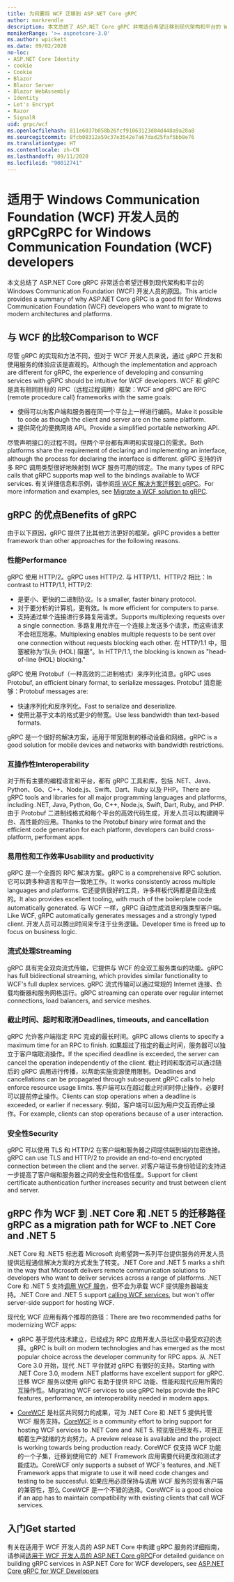 ```yaml
---
title: 为何要将 WCF 迁移到 ASP.NET Core gRPC
author: markrendle
description: 本文总结了 ASP.NET Core gRPC 非常适合希望迁移到现代架构和平台的 Windows Communication Foundation (WCF) 开发人员的原因。
monikerRange: '>= aspnetcore-3.0'
ms.author: wpickett
ms.date: 09/02/2020
no-loc:
- ASP.NET Core Identity
- cookie
- Cookie
- Blazor
- Blazor Server
- Blazor WebAssembly
- Identity
- Let's Encrypt
- Razor
- SignalR
uid: grpc/wcf
ms.openlocfilehash: 811e6037b058b26fcf91063123d04d448a9a28a8
ms.sourcegitcommit: 8fcb08312a59c37e3542e7a67dad25faf5bb8e76
ms.translationtype: HT
ms.contentlocale: zh-CN
ms.lasthandoff: 09/11/2020
ms.locfileid: "90012741"
---
```

# <a name="grpc-for-windows-communication-foundation-wcf-developers"></a><span data-ttu-id="22579-103">适用于 Windows Communication Foundation (WCF) 开发人员的 gRPC</span><span class="sxs-lookup"><span data-stu-id="22579-103">gRPC for Windows Communication Foundation (WCF) developers</span></span>

<span data-ttu-id="22579-104">本文总结了 ASP.NET Core gRPC 非常适合希望迁移到现代架构和平台的 Windows Communication Foundation (WCF) 开发人员的原因。</span><span class="sxs-lookup"><span data-stu-id="22579-104">This article provides a summary of why ASP.NET Core gRPC is a good fit for Windows Communication Foundation (WCF) developers who want to migrate to modern architectures and platforms.</span></span>

## <a name="comparison-to-wcf"></a><span data-ttu-id="22579-105">与 WCF 的比较</span><span class="sxs-lookup"><span data-stu-id="22579-105">Comparison to WCF</span></span>

<span data-ttu-id="22579-106">尽管 gRPC 的实现和方法不同，但对于 WCF 开发人员来说，通过 gRPC 开发和使用服务的体验应该是直观的。</span><span class="sxs-lookup"><span data-stu-id="22579-106">Although the implementation and approach are different for gRPC, the experience of developing and consuming services with gRPC should be intuitive for WCF developers.</span></span> <span data-ttu-id="22579-107">WCF 和 gRPC 是具有相同目标的 RPC（远程过程调用）框架：</span><span class="sxs-lookup"><span data-stu-id="22579-107">WCF and gRPC are RPC (remote procedure call) frameworks with the same goals:</span></span>

* <span data-ttu-id="22579-108">使得可以向客户端和服务器在同一个平台上一样进行编码。</span><span class="sxs-lookup"><span data-stu-id="22579-108">Make it possible to code as though the client and server are on the same platform.</span></span>
* <span data-ttu-id="22579-109">提供简化的便携网络 API。</span><span class="sxs-lookup"><span data-stu-id="22579-109">Provide a simplified portable networking API.</span></span>

<span data-ttu-id="22579-110">尽管声明接口的过程不同，但两个平台都有声明和实现接口的需求。</span><span class="sxs-lookup"><span data-stu-id="22579-110">Both platforms share the requirement of declaring and implementing an interface, although the process for declaring the interface is different.</span></span> <span data-ttu-id="22579-111">gRPC 支持的许多 RPC 调用类型很好地映射到 WCF 服务可用的绑定。</span><span class="sxs-lookup"><span data-stu-id="22579-111">The many types of RPC calls that gRPC supports map well to the bindings available to WCF services.</span></span> <span data-ttu-id="22579-112">有关详细信息和示例，请参阅[将 WCF 解决方案迁移到 gRPC](/dotnet/architecture/grpc-for-wcf-developers/migrate-wcf-to-grpc)。</span><span class="sxs-lookup"><span data-stu-id="22579-112">For more information and examples, see [Migrate a WCF solution to gRPC](/dotnet/architecture/grpc-for-wcf-developers/migrate-wcf-to-grpc).</span></span>

## <a name="benefits-of-grpc"></a><span data-ttu-id="22579-113">gRPC 的优点</span><span class="sxs-lookup"><span data-stu-id="22579-113">Benefits of gRPC</span></span>

<span data-ttu-id="22579-114">由于以下原因，gRPC 提供了比其他方法更好的框架。</span><span class="sxs-lookup"><span data-stu-id="22579-114">gRPC provides a better framework than other approaches for the following reasons.</span></span>

### <a name="performance"></a><span data-ttu-id="22579-115">性能</span><span class="sxs-lookup"><span data-stu-id="22579-115">Performance</span></span>

<span data-ttu-id="22579-116">gRPC 使用 HTTP/2。</span><span class="sxs-lookup"><span data-stu-id="22579-116">gRPC uses HTTP/2.</span></span> <span data-ttu-id="22579-117">与 HTTP/1.1、HTTP/2 相比：</span><span class="sxs-lookup"><span data-stu-id="22579-117">In contrast to HTTP/1.1, HTTP/2:</span></span>

* <span data-ttu-id="22579-118">是更小、更快的二进制协议。</span><span class="sxs-lookup"><span data-stu-id="22579-118">Is a smaller, faster binary protocol.</span></span>
* <span data-ttu-id="22579-119">对于要分析的计算机，更有效。</span><span class="sxs-lookup"><span data-stu-id="22579-119">Is more efficient for computers to parse.</span></span>
* <span data-ttu-id="22579-120">支持通过单个连接进行多路复用请求。</span><span class="sxs-lookup"><span data-stu-id="22579-120">Supports multiplexing requests over a single connection.</span></span> <span data-ttu-id="22579-121">多路复用允许在一个连接上发送多个请求，而这些请求不会相互阻塞。</span><span class="sxs-lookup"><span data-stu-id="22579-121">Multiplexing enables multiple requests to be sent over one connection without requests blocking each other.</span></span> <span data-ttu-id="22579-122">在 HTTP/1.1 中，阻塞被称为“队头 (HOL) 阻塞”。</span><span class="sxs-lookup"><span data-stu-id="22579-122">In HTTP/1.1, the blocking is known as "head-of-line (HOL) blocking."</span></span>

<span data-ttu-id="22579-123">gRPC 使用 Protobuf（一种高效的二进制格式）来序列化消息。</span><span class="sxs-lookup"><span data-stu-id="22579-123">gRPC uses Protobuf, an efficient binary format, to serialize messages.</span></span> <span data-ttu-id="22579-124">Protobuf 消息能够：</span><span class="sxs-lookup"><span data-stu-id="22579-124">Protobuf messages are:</span></span>
* <span data-ttu-id="22579-125">快速序列化和反序列化。</span><span class="sxs-lookup"><span data-stu-id="22579-125">Fast to serialize and deserialize.</span></span>
* <span data-ttu-id="22579-126">使用比基于文本的格式更少的带宽。</span><span class="sxs-lookup"><span data-stu-id="22579-126">Use less bandwidth than text-based formats.</span></span> 

<span data-ttu-id="22579-127">gRPC 是一个很好的解决方案，适用于带宽限制的移动设备和网络。</span><span class="sxs-lookup"><span data-stu-id="22579-127">gRPC is a good solution for mobile devices and networks with bandwidth restrictions.</span></span>

### <a name="interoperability"></a><span data-ttu-id="22579-128">互操作性</span><span class="sxs-lookup"><span data-stu-id="22579-128">Interoperability</span></span>

<span data-ttu-id="22579-129">对于所有主要的编程语言和平台，都有 gRPC 工具和库，包括 .NET、Java、Python、Go、C++、Node.js、Swift、Dart、Ruby 以及 PHP。</span><span class="sxs-lookup"><span data-stu-id="22579-129">There are gRPC tools and libraries for all major programming languages and platforms, including .NET, Java, Python, Go, C++, Node.js, Swift, Dart, Ruby, and PHP.</span></span> <span data-ttu-id="22579-130">由于 Protobuf 二进制线格式和每个平台的高效代码生成，开发人员可以构建跨平台、高性能的应用。</span><span class="sxs-lookup"><span data-stu-id="22579-130">Thanks to the Protobuf binary wire format and the efficient code generation for each platform, developers can build cross-platform, performant apps.</span></span>

### <a name="usability-and-productivity"></a><span data-ttu-id="22579-131">易用性和工作效率</span><span class="sxs-lookup"><span data-stu-id="22579-131">Usability and productivity</span></span>

<span data-ttu-id="22579-132">gRPC 是一个全面的 RPC 解决方案。</span><span class="sxs-lookup"><span data-stu-id="22579-132">gRPC is a comprehensive RPC solution.</span></span> <span data-ttu-id="22579-133">它可以跨多种语言和平台一致地工作。</span><span class="sxs-lookup"><span data-stu-id="22579-133">It works consistently across multiple languages and platforms.</span></span> <span data-ttu-id="22579-134">它还提供很好的工具，许多样板代码都是自动生成的。</span><span class="sxs-lookup"><span data-stu-id="22579-134">It also provides excellent tooling, with much of the boilerplate code automatically generated.</span></span> <span data-ttu-id="22579-135">与 WCF 一样，gRPC 自动生成消息和强类型客户端。</span><span class="sxs-lookup"><span data-stu-id="22579-135">Like WCF, gRPC automatically generates messages and a strongly typed client.</span></span> <span data-ttu-id="22579-136">开发人员可以腾出时间来专注于业务逻辑。</span><span class="sxs-lookup"><span data-stu-id="22579-136">Developer time is freed up to focus on business logic.</span></span>

### <a name="streaming"></a><span data-ttu-id="22579-137">流式处理</span><span class="sxs-lookup"><span data-stu-id="22579-137">Streaming</span></span>

<span data-ttu-id="22579-138">gRPC 具有完全双向流式传输，它提供与 WCF 的全双工服务类似的功能。</span><span class="sxs-lookup"><span data-stu-id="22579-138">gRPC has full bidirectional streaming, which provides similar functionality to WCF's full duplex services.</span></span> <span data-ttu-id="22579-139">gRPC 流式传输可以通过常规的 Internet 连接、负载均衡器和服务网格运行。</span><span class="sxs-lookup"><span data-stu-id="22579-139">gRPC streaming can operate over regular internet connections, load balancers, and service meshes.</span></span>

### <a name="deadlines-timeouts-and-cancellation"></a><span data-ttu-id="22579-140">截止时间、超时和取消</span><span class="sxs-lookup"><span data-stu-id="22579-140">Deadlines, timeouts, and cancellation</span></span>

<span data-ttu-id="22579-141">gRPC 允许客户端指定 RPC 完成的最长时间。</span><span class="sxs-lookup"><span data-stu-id="22579-141">gRPC allows clients to specify a maximum time for an RPC to finish.</span></span> <span data-ttu-id="22579-142">如果超过了指定的截止时间，服务器可以独立于客户端取消操作。</span><span class="sxs-lookup"><span data-stu-id="22579-142">If the specified deadline is exceeded, the server can cancel the operation independently of the client.</span></span> <span data-ttu-id="22579-143">截止时间和取消可以通过随后的 gRPC 调用进行传播，以帮助实施资源使用限制。</span><span class="sxs-lookup"><span data-stu-id="22579-143">Deadlines and cancellations can be propagated through subsequent gRPC calls to help enforce resource usage limits.</span></span> <span data-ttu-id="22579-144">客户端可以在超过截止时间时停止操作，必要时可以提前停止操作。</span><span class="sxs-lookup"><span data-stu-id="22579-144">Clients can stop operations when a deadline is exceeded, or earlier if necessary.</span></span> <span data-ttu-id="22579-145">例如，客户端可以因为用户交互而停止操作。</span><span class="sxs-lookup"><span data-stu-id="22579-145">For example, clients can stop operations because of a user interaction.</span></span>

### <a name="security"></a><span data-ttu-id="22579-146">安全性</span><span class="sxs-lookup"><span data-stu-id="22579-146">Security</span></span>

<span data-ttu-id="22579-147">gRPC 可以使用 TLS 和 HTTP/2 在客户端和服务器之间提供端到端的加密连接。</span><span class="sxs-lookup"><span data-stu-id="22579-147">gRPC can use TLS and HTTP/2 to provide an end-to-end encrypted connection between the client and the server.</span></span> <span data-ttu-id="22579-148">对客户端证书身份验证的支持进一步提高了客户端和服务器之间的安全性和信任度。</span><span class="sxs-lookup"><span data-stu-id="22579-148">Support for client certificate authentication further increases security and trust between client and server.</span></span>

## <a name="grpc-as-a-migration-path-for-wcf-to-net-core-and-net-5"></a><span data-ttu-id="22579-149">gRPC 作为 WCF 到 .NET Core 和 .NET 5 的迁移路径</span><span class="sxs-lookup"><span data-stu-id="22579-149">gRPC as a migration path for WCF to .NET Core and .NET 5</span></span>

<span data-ttu-id="22579-150">.NET Core 和 .NET5 标志着 Microsoft 向希望跨一系列平台提供服务的开发人员提供远程通信解决方案的方式发生了转变。</span><span class="sxs-lookup"><span data-stu-id="22579-150">.NET Core and .NET 5 marks a shift in the way that Microsoft delivers remote communication solutions to developers who want to deliver services across a range of platforms.</span></span> <span data-ttu-id="22579-151">.NET Core 和 .NET 5 支持[调用 WCF 服务](/dotnet/core/additional-tools/wcf-web-service-reference-guide)，但不会为承载 WCF 提供服务器端支持。</span><span class="sxs-lookup"><span data-stu-id="22579-151">.NET Core and .NET 5 support [calling WCF services](/dotnet/core/additional-tools/wcf-web-service-reference-guide), but won't offer server-side support for hosting WCF.</span></span>

<span data-ttu-id="22579-152">现代化 WCF 应用有两个推荐的路径：</span><span class="sxs-lookup"><span data-stu-id="22579-152">There are two recommended paths for modernizing WCF apps:</span></span>

* <span data-ttu-id="22579-153">gRPC 基于现代技术建立，已经成为 RPC 应用开发人员社区中最受欢迎的选择。</span><span class="sxs-lookup"><span data-stu-id="22579-153">gRPC is built on modern technologies and has emerged as the most popular choice across the developer community for RPC apps.</span></span> <span data-ttu-id="22579-154">从 .NET Core 3.0 开始，现代 .NET 平台就对 gRPC 有很好的支持。</span><span class="sxs-lookup"><span data-stu-id="22579-154">Starting with .NET Core 3.0, modern .NET platforms have excellent support for gRPC.</span></span> <span data-ttu-id="22579-155">迁移 WCF 服务以使用 gRPC 有助于提供 RPC 功能、性能和现代应用所需的互操作性。</span><span class="sxs-lookup"><span data-stu-id="22579-155">Migrating WCF services to use gRPC helps provide the RPC features, performance, an interoperability needed in modern apps.</span></span>

* <span data-ttu-id="22579-156">[CoreWCF](https://github.com/CoreWCF/CoreWCF) 是社区共同努力的成果，可为 .NET Core 和 .NET 5 提供托管 WCF 服务支持。</span><span class="sxs-lookup"><span data-stu-id="22579-156">[CoreWCF](https://github.com/CoreWCF/CoreWCF) is a community effort to bring support for hosting WCF services to .NET Core and .NET 5.</span></span> <span data-ttu-id="22579-157">预览版已经发布，项目正朝着生产就绪的方向努力。</span><span class="sxs-lookup"><span data-stu-id="22579-157">A preview release is available and the project is working towards being production ready.</span></span> <span data-ttu-id="22579-158">CoreWCF 仅支持 WCF 功能的一个子集，迁移到使用它的 .NET Framework 应用需要代码更改和测试才能成功。</span><span class="sxs-lookup"><span data-stu-id="22579-158">CoreWCF only supports a subset of WCF's features, and .NET Framework apps that migrate to use it will need code changes and testing to be successful.</span></span> <span data-ttu-id="22579-159">如果应用必须保持与调用 WCF 服务的现有客户端的兼容性，那么 CoreWCF 是一个不错的选择。</span><span class="sxs-lookup"><span data-stu-id="22579-159">CoreWCF is a good choice if an app has to maintain compatibility with existing clients that call WCF services.</span></span>

## <a name="get-started"></a><span data-ttu-id="22579-160">入门</span><span class="sxs-lookup"><span data-stu-id="22579-160">Get started</span></span>

<span data-ttu-id="22579-161">有关在适用于 WCF 开发人员的 ASP.NET Core 中构建 gRPC 服务的详细指南，请参阅[适用于 WCF 开发人员的 ASP.NET Core gRPC](/dotnet/architecture/grpc-for-wcf-developers)</span><span class="sxs-lookup"><span data-stu-id="22579-161">For detailed guidance on building gRPC services in ASP.NET Core for WCF developers, see [ASP.NET Core gRPC for WCF Developers](/dotnet/architecture/grpc-for-wcf-developers)</span></span>
